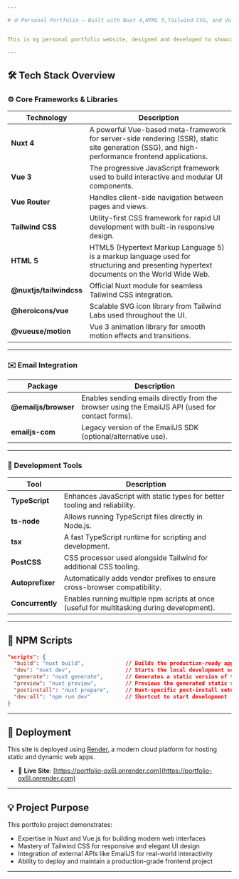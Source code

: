 ```yaml
---

# 🌐 Personal Portfolio – Built with Nuxt 4,HTML 5,Tailwind CSS, and Vue 3


This is my personal portfolio website, designed and developed to showcase my skills, projects, and professional experience. The application is built using modern frontend technologies including **Nuxt 4**,**HTML 5**,**Vue 3**, and **Tailwind CSS**, and demonstrates my ability to develop performant, responsive, and visually engaging user interfaces.

---
```


## 🛠️ Tech Stack Overview

### ⚙️ Core Frameworks & Libraries

| Technology              | Description                                                                                                                                    |
| ----------------------- | ---------------------------------------------------------------------------------------------------------------------------------------------- |
| **Nuxt 4**              | A powerful Vue-based meta-framework for server-side rendering (SSR), static site generation (SSG), and high-performance frontend applications. |
| **Vue 3**               | The progressive JavaScript framework used to build interactive and modular UI components.                                                      |
| **Vue Router**          | Handles client-side navigation between pages and views.                                                                                        |
| **Tailwind CSS**        | Utility-first CSS framework for rapid UI development with built-in responsive design.                                                          |
| **HTML 5**        | HTML5 (Hypertext Markup Language 5) is a markup language used for structuring and presenting hypertext documents on the World Wide Web.                                          |
| **@nuxtjs/tailwindcss** | Official Nuxt module for seamless Tailwind CSS integration.                                                                                    |
| **@heroicons/vue**      | Scalable SVG icon library from Tailwind Labs used throughout the UI.                                                                           |
| **@vueuse/motion**      | Vue 3 animation library for smooth motion effects and transitions.                                                                             |

---

### ✉️ Email Integration

| Package              | Description                                                                                      |
| -------------------- | ------------------------------------------------------------------------------------------------ |
| **@emailjs/browser** | Enables sending emails directly from the browser using the EmailJS API (used for contact forms). |
| **emailjs-com**      | Legacy version of the EmailJS SDK (optional/alternative use).                                    |

---

### 🧰 Development Tools

| Tool             | Description                                                                                |
| ---------------- | ------------------------------------------------------------------------------------------ |
| **TypeScript**   | Enhances JavaScript with static types for better tooling and reliability.                  |
| **ts-node**      | Allows running TypeScript files directly in Node.js.                                       |
| **tsx**          | A fast TypeScript runtime for scripting and development.                                   |
| **PostCSS**      | CSS processor used alongside Tailwind for additional CSS tooling.                          |
| **Autoprefixer** | Automatically adds vendor prefixes to ensure cross-browser compatibility.                  |
| **Concurrently** | Enables running multiple npm scripts at once (useful for multitasking during development). |

---

## 📜 NPM Scripts

```json
"scripts": {
  "build": "nuxt build",             // Builds the production-ready app
  "dev": "nuxt dev",                 // Starts the local development server
  "generate": "nuxt generate",       // Generates a static version of the app
  "preview": "nuxt preview",         // Previews the generated static site
  "postinstall": "nuxt prepare",     // Nuxt-specific post-install setup
  "dev:all": "npm run dev"           // Shortcut to start development
}
```

---

## 🚀 Deployment

This site is deployed using [Render](https://render.com/), a modern cloud platform for hosting static and dynamic web apps.

* 🔗 **Live Site**: [https://portfolio-qx6l.onrender.com](https://portfolio-qx6l.onrender.com)

---

## 💡 Project Purpose

This portfolio project demonstrates:

* Expertise in Nuxt and Vue.js for building modern web interfaces
* Mastery of Tailwind CSS for responsive and elegant UI design
* Integration of external APIs like EmailJS for real-world interactivity
* Ability to deploy and maintain a production-grade frontend project

---

